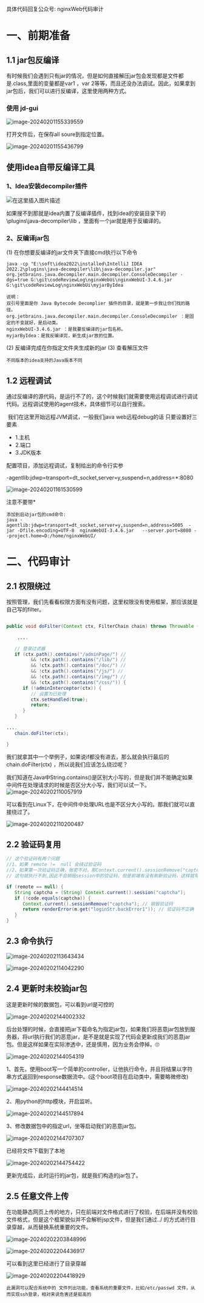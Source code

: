 具体代码回复公众号: nginxWeb代码审计

# 一、前期准备

## 1.1 jar包反编译

​	有时候我们会遇到只有jar的情况，但是如何直接解压jar包会发现都是文件都是.class,里面的变量都是var1 ，var 2等等，而且还没办法调试。因此，如果拿到jar包后，我们可以进行反编译，这里使用两种方式。

### 使用 **jd-gui**

![image-20240201155339559](%E5%AE%A1%E8%AE%A1%E8%AE%B0%E5%BD%95.assets/image-20240201155339559.png)

打开文件后，在保存all soure到指定位置。

![image-20240201155436799](%E5%AE%A1%E8%AE%A1%E8%AE%B0%E5%BD%95.assets/image-20240201155436799.png)

## 使用idea自带反编译工具

### 1、Idea安装decompiler插件

![在这里插入图片描述](%E5%AE%A1%E8%AE%A1%E8%AE%B0%E5%BD%95.assets/94ea575844484ef8a3b32a2d813081b5.png)

如果搜不到那就是idea内置了反编译插件，找到idea的安装目录下的\plugins\java-decompiler\lib ，里面有一个jar就是用于反编译的。

### 2、反编译jar包

(1) 在你想要反编译的jar文件夹下直接cmd执行以下命令

```she
java -cp "E:\soft\idea2022\installed\IntelliJ IDEA 2022.2\plugins\java-decompiler\lib\java-decompiler.jar" org.jetbrains.java.decompiler.main.decompiler.ConsoleDecompiler -dgs=true G:\git\codeReviewLog\nginxWebUi\nginxWebUI-3.4.6.jar G:\git\codeReviewLog\nginxWebUi\myjarByIdea

说明：
双引号里面是你 Java Bytecode Decomplier 插件的目录，就是第一步我让你们找的路径。
org.jetbrains.java.decompiler.main.decompiler.ConsoleDecompiler ：是固定的不变就好，是启动类。
nginxWebUI-3.4.6.jar ：是我要反编译的jar包名称。
myjarByIdea：是我反编译完，新生成jar放的位置。

```

(2) 反编译完成在你指定文件夹生成新的jar
(3) 查看解压文件

`不同版本的idea支持的Java版本不同`



## 1.2 远程调试

​	通过反编译的源代码，是运行不了的，这个时候我们就需要使用远程调试进行调试代码。远程调试使用的agent技术，具体细节可以自行搜索。

​	我们在这里开始远程JVM调试，一般我们java web远程debug的话  只要设置好三要素

- 1.主机
- 2.端口
- 3.JDK版本

配置项目，添加远程调试，复制给出的命令行实参

-agentlib:jdwp=transport=dt_socket,server=y,suspend=n,address=*:8080

![image-20240201161530599](%E5%AE%A1%E8%AE%A1%E8%AE%B0%E5%BD%95.assets/image-20240201161530599.png)

注意不要带*

```
添加到启动jar包的cmd命令:
java -agentlib:jdwp=transport=dt_socket,server=y,suspend=n,address=5005  -jar -Dfile.encoding=UTF-8  nginxWebUI-3.4.6.jar   --server.port=8080 --project.home=D:/home/nginxWebUI/

```













# 二、代码审计

## 2.1 权限绕过

​	按照管理，我们先看看权限方面有没有问题，这里权限没有使用框架，那应该就是自己写的filter。

```java

public void doFilter(Context ctx, FilterChain chain) throws Throwable {
 
    ....

   // 登录过滤器
   if (ctx.path().contains("/adminPage/") //
         && !ctx.path().contains("/lib/") //
         && !ctx.path().contains("/doc/") //
         && !ctx.path().contains("/js/") //
         && !ctx.path().contains("/img/") //
         && !ctx.path().contains("/css/")) {
      if (!adminInterceptor(ctx)) {
         // 设置为已处理
         ctx.setHandled(true);
         return;
      }
   }
 
....
   chain.doFilter(ctx);

}
```

我们就拿其中一个举例子，如果说if都没有进去，那么就会执行最后的   chain.doFilter(ctx) ，所以说我们应该怎么绕过呢？

我们知道在Java中String.contains()是区别大小写的，但是我们并不能确定如果中间件在处理请求的时候是否区分大小写，我们可以试一下。![image-20240202110057919](%E5%AE%A1%E8%AE%A1%E8%AE%B0%E5%BD%95.assets/image-20240202110057919.png)



可以看到在Linux下，在中间件中处理URL也是不区分大小写的。那我们就可以直接绕过了。

![image-20240202110200487](%E5%AE%A1%E8%AE%A1%E8%AE%B0%E5%BD%95.assets/image-20240202110200487.png)



## 2.2 **验证码复用**

```java
// 这个验证码有两个问题
//1、如果 remote !=  null 会绕过验证码
//2、如果第一次验证码正确，账密不对，那Context.current().sessionRemove("captcha"); 
// 这句就执行不到,因此不会销毁session中的验证码，但是前端有没有刷新验证码，这样就导致验证码复用的问题。

if (remote == null) {
   String captcha = (String) Context.current().session("captcha");
   if (!code.equals(captcha)) {
      Context.current().sessionRemove("captcha"); // 销毁验证码
      return renderError(m.get("loginStr.backError1")); // 验证码不正确
   }
}
```

## 2.3 命令执行



![image-20240202113643434](%E5%AE%A1%E8%AE%A1%E8%AE%B0%E5%BD%95.assets/image-20240202113643434.png)

![image-20240202114042290](%E5%AE%A1%E8%AE%A1%E8%AE%B0%E5%BD%95.assets/image-20240202114042290.png)



## 2.4 更新时未校验jar包

这是更新时候的数据包，可以看到url是可控的

![image-20240202144002332](%E5%AE%A1%E8%AE%A1%E8%AE%B0%E5%BD%95.assets/image-20240202144002332.png)



​	后台处理的时候，会直接把jar下载命名为指定jar包，如果我们将恶意jar包放到服务器，将url执行我们的恶意jar，是不是就是实现了代码会更新成我们的恶意jar包。但是这样如果在实际渗透中，还是慎用，因为业务会停掉。🙄

![image-20240202144054319](%E5%AE%A1%E8%AE%A1%E8%AE%B0%E5%BD%95.assets/image-20240202144054319.png)

1、首先，使用boot写一个简单的controller，让他执行命令，并且将结果以字符串方式返回到response数据流中。(这个boot项目在启动类中，需要略微修改)

![image-20240202144414514](%E5%AE%A1%E8%AE%A1%E8%AE%B0%E5%BD%95.assets/image-20240202144414514.png)

2、用python的http模块，开启监听。

![image-20240202144517894](%E5%AE%A1%E8%AE%A1%E8%AE%B0%E5%BD%95.assets/image-20240202144517894.png)

3、修改数据包中的指定url，坐等启动我们的恶意jar包。

![image-20240202144707307](%E5%AE%A1%E8%AE%A1%E8%AE%B0%E5%BD%95.assets/image-20240202144707307.png)

已经将文件下载到了本地

![image-20240202144754422](%E5%AE%A1%E8%AE%A1%E8%AE%B0%E5%BD%95.assets/image-20240202144754422.png)

更新完成后，此时运行的jar包，就是我们构造的jar包了。

## 2.5 任意文件上传

​	在功能静态网页上传的地方，只在前端对文件格式进行了校验，在后端并没有校验文件格式，但是这个框架貌似并不会解析jsp文件，但是我们通过../ 的方式进行目录穿越，从而替换系统重要的文件。

![image-20240202203848996](%E5%AE%A1%E8%AE%A1%E8%AE%B0%E5%BD%95.assets/image-20240202203848996.png)

![image-20240202204436917](%E5%AE%A1%E8%AE%A1%E8%AE%B0%E5%BD%95.assets/image-20240202204436917.png)

可以看到这里已经进行了目录穿越



![image-20240202204418929](%E5%AE%A1%E8%AE%A1%E8%AE%B0%E5%BD%95.assets/image-20240202204418929.png)



`此漏洞可以配合系统中的 文件列出功能，查看系统的重要文件，比如/etc/passwd 文件，从而实现ssh登录，相对来说危害还是挺高的`







